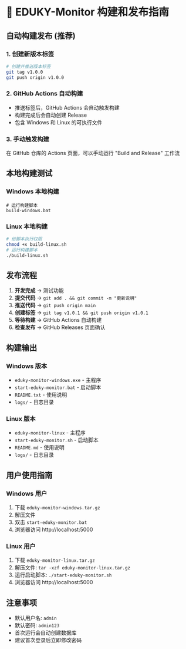 # 🚀 EDUKY-Monitor 构建和发布指南

## 自动构建发布 (推荐)

### 1. 创建新版本标签
```bash
# 创建并推送版本标签
git tag v1.0.0
git push origin v1.0.0
```

### 2. GitHub Actions 自动构建
- 推送标签后，GitHub Actions 会自动触发构建
- 构建完成后会自动创建 Release
- 包含 Windows 和 Linux 的可执行文件

### 3. 手动触发构建
在 GitHub 仓库的 Actions 页面，可以手动运行 "Build and Release" 工作流

## 本地构建测试

### Windows 本地构建
```batch
# 运行构建脚本
build-windows.bat
```

### Linux 本地构建
```bash
# 给脚本执行权限
chmod +x build-linux.sh
# 运行构建脚本
./build-linux.sh
```

## 发布流程

1. **开发完成** → 测试功能
2. **提交代码** → `git add . && git commit -m "更新说明"`
3. **推送代码** → `git push origin main`
4. **创建标签** → `git tag v1.0.1 && git push origin v1.0.1`
5. **等待构建** → GitHub Actions 自动构建
6. **检查发布** → GitHub Releases 页面确认

## 构建输出

### Windows 版本
- `eduky-monitor-windows.exe` - 主程序
- `start-eduky-monitor.bat` - 启动脚本
- `README.txt` - 使用说明
- `logs/` - 日志目录

### Linux 版本
- `eduky-monitor-linux` - 主程序
- `start-eduky-monitor.sh` - 启动脚本
- `README.md` - 使用说明
- `logs/` - 日志目录

## 用户使用指南

### Windows 用户
1. 下载 `eduky-monitor-windows.tar.gz`
2. 解压文件
3. 双击 `start-eduky-monitor.bat`
4. 浏览器访问 http://localhost:5000

### Linux 用户
1. 下载 `eduky-monitor-linux.tar.gz`
2. 解压文件: `tar -xzf eduky-monitor-linux.tar.gz`
3. 运行启动脚本: `./start-eduky-monitor.sh`
4. 浏览器访问 http://localhost:5000

## 注意事项

- 默认用户名: `admin`
- 默认密码: `admin123`
- 首次运行会自动创建数据库
- 建议首次登录后立即修改密码